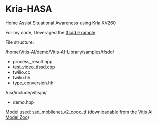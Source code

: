 # Kria-HASA
Home Assist Situational Awareness using Kria KV260

For my code, I leveraged the [tfsdd example](https://github.com/Xilinx/Vitis-AI/tree/master/demo/Vitis-AI-Library/samples/tfssd).

File structure:

/home/Vitis-AI/demo/Vitis-AI-Library/samples/tfsdd/
  - process_result.hpp
  - test_video_tfssd.cpp
  - twilio.cc
  - twilio.hh
  - type_conversion.hh

/usr/include/vitis/ai/
  - demo.hpp
  
Model used:
ssd_mobilenet_v2_coco_tf (downloadable from the [Vitis AI Model Zoo](https://github.com/Xilinx/Vitis-AI/tree/master/models/AI-Model-Zoo))
